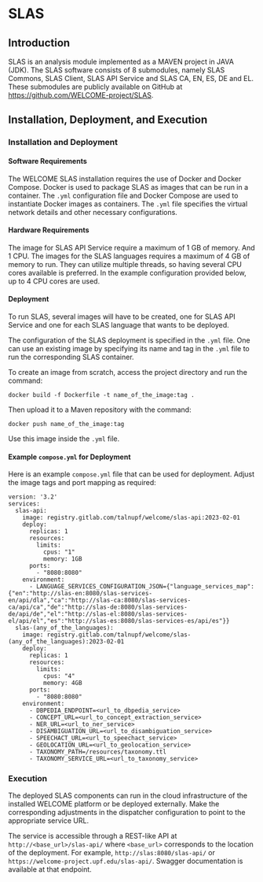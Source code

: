 # SLAS

## Introduction

SLAS is an analysis module implemented as a MAVEN project in JAVA (JDK). The SLAS software consists of 8 submodules, namely SLAS Commons, SLAS Client, SLAS API Service and SLAS CA, EN, ES, DE and EL. These submodules are publicly available on GitHub at https://github.com/WELCOME-project/SLAS.

## Installation, Deployment, and Execution

### Installation and Deployment

#### Software Requirements

The WELCOME SLAS installation requires the use of Docker and Docker Compose. Docker is used to package SLAS as images that can be run in a container. The `.yml` configuration file and Docker Compose are used to instantiate Docker images as containers. The `.yml` file specifies the virtual network details and other necessary configurations.

#### Hardware Requirements

The image for SLAS API Service require a maximum of 1 GB of memory. And 1 CPU.
The images for the SLAS languages requires a maximum of 4 GB of memory to run. They can utilize multiple threads, so having several CPU cores available is preferred. In the example configuration provided below, up to 4 CPU cores are used.

#### Deployment

To run SLAS, several images will have to be created, one for SLAS API Service and one for each SLAS language that wants to be deployed.

The configuration of the SLAS deployment is specified in the `.yml` file. One can use an existing image by specifying its name and tag in the `.yml` file to run the corresponding SLAS container.

To create an image from scratch, access the project directory and run the command:
```
docker build -f Dockerfile -t name_of_the_image:tag .
```
Then upload it to a Maven repository with the command:
```
docker push name_of_the_image:tag
```
Use this image inside the `.yml` file.

#### Example `compose.yml` for Deployment

Here is an example `compose.yml` file that can be used for deployment. Adjust the image tags and port mapping as required:

```
version: '3.2'
services:
  slas-api:
    image: registry.gitlab.com/talnupf/welcome/slas-api:2023-02-01
    deploy:
      replicas: 1
      resources:
        limits:
          cpus: "1"
          memory: 1GB
      ports:
        - "8080:8080"
    environment:
      - LANGUAGE_SERVICES_CONFIGURATION_JSON={"language_services_map":{"en":"http://slas-en:8080/slas-services-en/api/dla","ca":"http://slas-ca:8080/slas-services-ca/api/ca","de":"http://slas-de:8080/slas-services-de/api/de","el":"http://slas-el:8080/slas-services-el/api/el","es":"http://slas-es:8080/slas-services-es/api/es"}}
  slas-(any_of_the_languages):
    image: registry.gitlab.com/talnupf/welcome/slas-(any_of_the_languages):2023-02-01
    deploy:
      replicas: 1
      resources:
        limits:
          cpus: "4"
          memory: 4GB
      ports:
        - "8080:8080"
    environment:
      - DBPEDIA_ENDPOINT=<url_to_dbpedia_service>
      - CONCEPT_URL=<url_to_concept_extraction_service>
      - NER_URL=<url_to_ner_service>
      - DISAMBIGUATION_URL=<url_to_disambiguation_service>
      - SPEECHACT_URL=<url_to_speechact_service>
      - GEOLOCATION_URL=<url_to_geolocation_service>
      - TAXONOMY_PATH=/resources/taxonomy.ttl
      - TAXONOMY_SERVICE_URL=<url_to_taxonomy_service>
```

### Execution

The deployed SLAS components can run in the cloud infrastructure of the installed WELCOME platform or be deployed externally. Make the corresponding adjustments in the dispatcher configuration to point to the appropriate service URL.

The service is accessible through a REST-like API at `http://<base_url>/slas-api/` where `<base_url>` corresponds to the location of the deployment. For example, `http://slas:8080/slas-api/` or `https://welcome-project.upf.edu/slas-api/`. Swagger documentation is available at that endpoint.